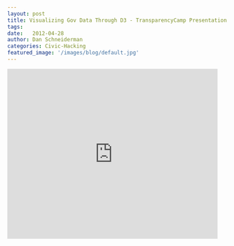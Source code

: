 ```yaml
---
layout: post
title: Visualizing Gov Data Through D3 - TransparencyCamp Presentation
tags:
date:   2012-04-28
author: Dan Schneiderman
categories: Civic-Hacking
featured_image: '/images/blog/default.jpg'
---
```


<iframe width="480" height="389" src="https://docs.google.com/presentation/d/1dG2sO6ezEGUKm9Co4f0Wholm9WmB4P712fjAN7_jgC0/embed?start=false" frameborder="0" allowfullscreen="true" mozallowfullscreen="true" webkitallowfullscreen="true"></iframe>